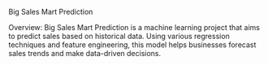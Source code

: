 Big Sales Mart Prediction

Overview:
Big Sales Mart Prediction is a machine learning project that aims to predict sales based on historical data. Using various regression techniques and feature engineering, this model helps businesses forecast sales trends and make data-driven decisions.
